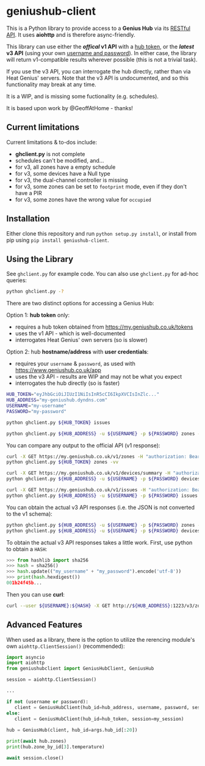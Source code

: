 # geniushub-client
This is a Python library to provide access to a **Genius Hub** via its [RESTful API](https://my.geniushub.co.uk/docs). It uses **aiohttp** and is therefore async-friendly.

This library can use either the **_offical_ v1 API** with a [hub token](https://my.geniushub.co.uk/tokens), or the **_latest_ v3 API** (using your own [username and password](https://www.geniushub.co.uk/app)). In either case, the library will return v1-compatible results wherever possible (this is not a trivial task).

If you use the v3 API, you can interrogate the hub directly, rather than via Heat Genius' servers. Note that the v3 API is undocumented, and so this functionality may break at any time.

It is a WIP, and is missing some fuctionality (e.g. schedules).

It is based upon work by @GeoffAtHome - thanks!

## Current limitations
Current limitations & to-dos include:
 - **ghclient.py** is not complete
 - schedules can't be modified, and...
 - for v3, all zones have a empty schedule
 - for v3, some devices have a Null type
 - for v3, the dual-channel controller is missing
 - for v3, some zones can be set to `footprint` mode, even if they don't have a PIR
 - for v3, some zones have the wrong value for `occupied`

## Installation
Either clone this repository and run `python setup.py install`, or install from pip using `pip install geniushub-client`.

## Using the Library
See `ghclient.py` for example code. You can also use `ghclient.py` for ad-hoc queries:
```bash
python ghclient.py -?
```
There are two distinct options for accessing a Genius Hub:

Option 1: **hub token** only:
  - requires a hub token obtained from https://my.geniushub.co.uk/tokens
  - uses the v1 API - which is well-documented
  - interrogates Heat Genius' own servers (so is slower)
 
Option 2: hub **hostname/address** with **user credentials**:
  - requires your `username` & `password`, as used with https://www.geniushub.co.uk/app
  - uses the v3 API - results are WIP and may not be what you expect
  - interrogates the hub directly (so is faster)

```bash
HUB_TOKEN="eyJhbGciOiJIUzI1NiIsInR5cCI6IkpXVCIsInZlc..."
HUB_ADDRESS="my-geniushub.dyndns.com"
USERNAME="my-username"
PASSWORD="my-password"

python ghclient.py ${HUB_TOKEN} issues

python ghclient.py ${HUB_ADDRESS} -u ${USERNAME} -p ${PASSWORD} zones -v
```

You can compare any output to the official API (v1 response):
```bash
curl -X GET https://my.geniushub.co.uk/v1/zones -H "authorization: Bearer ${HUB_TOKEN}"
python ghclient.py ${HUB_TOKEN} zones -vv

curl -X GET https://my.geniushub.co.uk/v1/devices/summary -H "authorization: Bearer ${HUB_TOKEN}"
python ghclient.py ${HUB_ADDRESS} -u ${USERNAME} -p ${PASSWORD} devices

curl -X GET https://my.geniushub.co.uk/v1/issues -H "authorization: Bearer ${HUB_TOKEN}"
python ghclient.py ${HUB_ADDRESS} -u ${USERNAME} -p ${PASSWORD} issues
```

You can obtain the actual v3 API responses (i.e. the JSON is not converted to the v1 schema):
```bash
python ghclient.py ${HUB_ADDRESS} -u ${USERNAME} -p ${PASSWORD} zones -vvvv
python ghclient.py ${HUB_ADDRESS} -u ${USERNAME} -p ${PASSWORD} devices -vvvv
```

To obtain the actual v3 API responses takes a little work.  First, use python to obtain a `HASH`:
```python
>>> from hashlib import sha256
>>> hash = sha256()
>>> hash.update(("my_username" + "my_password").encode('utf-8'))
>>> print(hash.hexdigest())
001b24f45b...
```
Then you can use **curl**:
```bash
curl --user ${USERNAME}:${HASH} -X GET http://${HUB_ADDRESS}:1223/v3/zones
```

## Advanced Features
 When used as a library, there is the option to utilize the rerencing module's own `aiohttp.ClientSession()` (recommended):
 ```python
import asyncio
import aiohttp
from geniushubclient import GeniusHubClient, GeniusHub

session = aiohttp.ClientSession()

...

if not (username or password):
    client = GeniusHubClient(hub_id=hub_address, username, password, session=session)
else:
    client = GeniusHubClient(hub_id=hub_token, session=my_session)
    
hub = GeniusHub(client, hub_id=args.hub_id[:20])

print(await hub.zones)
print(hub.zone_by_id[3].temperature)

await session.close()
```
 
